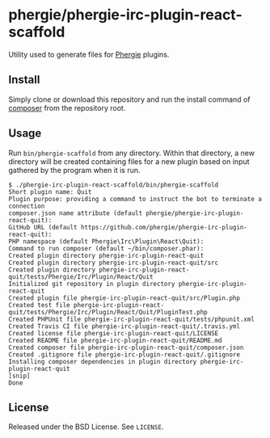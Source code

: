 # phergie/phergie-irc-plugin-react-scaffold

Utility used to generate files for [Phergie](http://github.com/phergie/phergie-irc-bot-react/) plugins.

## Install

Simply clone or download this repository and run the install command of [composer](http://getcomposer.org) from the repository root.

## Usage

Run `bin/phergie-scaffold` from any directory. Within that directory, a new
directory will be created containing files for a new plugin based on input
gathered by the program when it is run.

```
$ ./phergie-irc-plugin-react-scaffold/bin/phergie-scaffold 
Short plugin name: Quit
Plugin purpose: providing a command to instruct the bot to terminate a connection
composer.json name attribute (default phergie/phergie-irc-plugin-react-quit): 
GitHub URL (default https://github.com/phergie/phergie-irc-plugin-react-quit): 
PHP namespace (default Phergie\Irc\Plugin\React\Quit): 
Command to run composer (default ~/bin/composer.phar): 
Created plugin directory phergie-irc-plugin-react-quit
Created plugin directory phergie-irc-plugin-react-quit/src
Created plugin directory phergie-irc-plugin-react-quit/tests/Phergie/Irc/Plugin/React/Quit
Initialized git repository in plugin directory phergie-irc-plugin-react-quit
Created plugin file phergie-irc-plugin-react-quit/src/Plugin.php
Created test file phergie-irc-plugin-react-quit/tests/Phergie/Irc/Plugin/React/Quit/PluginTest.php
Created PHPUnit file phergie-irc-plugin-react-quit/tests/phpunit.xml
Created Travis CI file phergie-irc-plugin-react-quit/.travis.yml
Created license file phergie-irc-plugin-react-quit/LICENSE
Created README file phergie-irc-plugin-react-quit/README.md
Created composer file phergie-irc-plugin-react-quit/composer.json
Created .gitignore file phergie-irc-plugin-react-quit/.gitignore
Installing composer dependencies in plugin directory phergie-irc-plugin-react-quit
[snip]
Done
```

## License

Released under the BSD License. See `LICENSE`.
